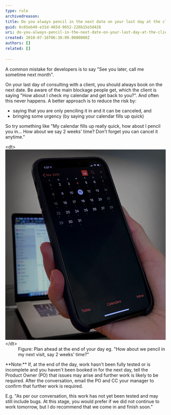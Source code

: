 ```yaml
---
type: rule
archivedreason: 
title: Do you always pencil in the next date on your last day at the client?
guid: 6c65eb49-e31d-465d-9652-226b15e5d426
uri: do-you-always-pencil-in-the-next-date-on-your-last-day-at-the-client
created: 2010-07-16T06:38:09.0000000Z
authors: []
related: []

---
```


A common mistake for developers is to say "See you later, call me sometime next month".  

<!--endintro-->

On your last day of consulting with a client, you should always book on the next date. Be aware of the main blockage people get, which the client is saying "How about I check my calendar and get back to you?". And often this never happens.
 A better approach is to reduce the risk by:  
* saying that you are only penciling it in and it can be canceled, and
* bringing some urgency (by saying your calendar fills up quick)


So try something like "My calendar fills up really quick, how about I pencil you in... How about we say 2 weeks' time? Don't forget you can cancel it anytime."
<dl class="goodImage">&lt;dt&gt;
      <img alt="pencil in" src="mobile-calendar.jpg"> 
   &lt;/dt&gt;<dd>Figure: Plan ahead at the end of your day eg. "How about we pencil in my next visit, say 2 weeks' time?" </dd></dl>
**Note:** If, at the end of the day, work hasn't been fully tested or is incomplete and you haven't been booked in for the next day, tell the Product Owner (PO) that issues may arise and further work is likely to be required. After the conversation, email the PO and CC your manager to confirm that further work is required.

E.g. "As per our conversation, this work has not yet been tested and may still include bugs. At this stage, you would prefer if we did not continue to work tomorrow, but I do recommend that we come in and finish soon."
<dl class="goodImage"></dl>
